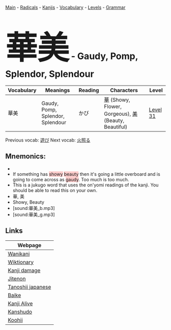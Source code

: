 <style> bigfont {font-size: 100px}</style>
[Main](../README.md) -
[Radicals](../radicals.md) -
[Kanjis](../kanjis.md) -
[Vocabulary](../vocabulary.md) -
[Levels](../levels.md) -
[Grammar](../grammar.md)
# <bigfont> 華美</bigfont> - Gaudy, Pomp, Splendor, Splendour 

| Vocabulary | Meanings | Reading | Characters | Level |
| --- | --- | --- | --- | --- |
| 華美 | Gaudy, Pomp, Splendor, Splendour | かび |  [華](../kanjis/華.md) (Showy, Flower, Gorgeous), [美](../kanjis/美.md) (Beauty, Beautiful) | [Level 31](../levels/wk_level31.md) |

Previous vocab: [遊び](遊び.md) Next vocab: [火照る](火照る.md) 

## Mnemonics:

* 
* If something has <span style="background-color:#ffcccb"> showy</span> <span style="background-color:#ffcccb"> beauty</span> then it's going a little overboard and is going to come across as <span style="background-color:#ffcccb"> gaudy</span>. Too much is too much.
* This is a jukugo word that uses the on'yomi readings of the kanji. You should be able to read this on your own.
* 華, 美
* Showy, Beauty
* [sound:華美_b.mp3]
* [sound:華美_g.mp3]


## Links 

| Webpage |
| --- |
| [Wanikani          ](https://www.wanikani.com/kanji/華美) |
| [Wiktionary        ](https://en.wiktionary.org/wiki/華美) |
| [Kanji damage      ](http://www.kanjidamage.com/kanji/search?utf8=✓&q=華美) |
| [Jitenon           ](https://jitenon.com/kanji/華美) |
| [Tanoshii japanese ](https://www.tanoshiijapanese.com/dictionary/kanji.cfm?k=華美) |
| [Baike             ](https://baike.baidu.com/item/華美) |
| [Kanji Alive       ](https://app.kanjialive.com/華美) |
| [Kanshudo          ](https://www.kanshudo.com/searchmn?q=華美) |
| [Koohii            ](https://kanji.koohii.com/study/kanji/華美) |
